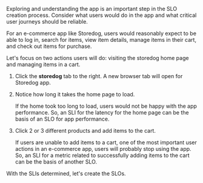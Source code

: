 Exploring and understanding the app is an important step in the SLO creation process. Consider what users would do in the app and what critical user journeys should be reliable. 

For an e-commerce app like Storedog, users would reasonably expect to be able to log in, search for items, view item details, manage items in their cart, and check out items for purchase.

Let's focus on two actions users will do: visiting the storedog home page and managing items in a cart.

1. Click the **storedog** tab to the right. A new browser tab will open for Storedog app. 

2. Notice how long it takes the home page to load. 

   If the home took too long to load, users would not be happy with the app performance. So, an SLI for the latency for the home page can be the basis of an SLO for app performance.

3. Click 2 or 3 different products and add items to the cart.

   If users are unable to add items to a cart, one of the most important user actions in an e-commerce app, users will probably stop using the app. So, an SLI for a metric related to successfully adding items to the cart can be the basis of another SLO.

With the SLIs determined, let's create the SLOs. 
